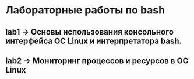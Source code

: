 # Лабораторные работы по bash
## lab1 -> Основы использования консольного интерфейса ОС Linux и интерпретатора bash.
## lab2 -> Мониторинг процессов и ресурсов в ОС Linux
